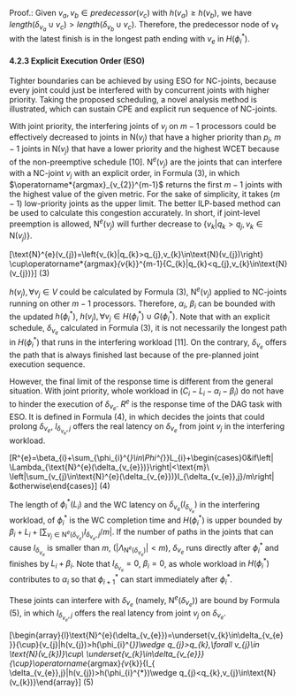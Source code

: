 Proof.: Given $v_{a},v_{b}\in predecessor(v_{c})$ with $h(v_{a})\geq h(v_{b})$, we have $length(\delta_{v_{a}}\cup v_{c})>length(\delta_{v_{b}}\cup v_{c})$. Therefore, the predecessor node of $v_{\ell}$ with the latest finish is in the longest path ending with $v_{e}$ in $H(\phi_{i}^{*})$. 

#### 4.2.3 Explicit Execution Order (ESO)

Tighter boundaries can be achieved by using ESO for NC-joints, because every joint could just be interfered with by concurrent joints with higher priority. Taking the proposed scheduling, a novel analysis method is illustrated, which can sustain CPE and explicit run sequence of NC-joints.

With joint priority, the interfering joints of $v_{j}$ on $m-1$ processors could be effectively decreased to joints in N($v_{j}$) that have a higher priority than $p_{j}$, $m-1$ joints in N($v_{j}$) that have a lower priority and the highest WCET because of the non-preemptive schedule [10]. N${}^{e}(v_{j})$ are the joints that can interfere with a NC-joint $v_{j}$ with an explicit order, in Formula (3), in which $\operatorname*{argmax}_{v_{2}}^{m-1}$ returns the first $m-1$ joints with the highest value of the given metric. For the sake of simplicity, it takes $(m-1)$ low-priority joints as the upper limit. The better ILP-based method can be used to calculate this congestion accurately. In short, if joint-level preemption is allowed, N${}^{e}(v_{j})$ will further decrease to $\left\{v_{k}|q_{k}>q_{j},v_{k}\in\text{N}(v_{j})\right\}$.

\[\text{N}^{e}(v_{j})=\left\{v_{k}|q_{k}>q_{j},v_{k}\in\text{N}(v_{j})\right\} \cup\operatorname*{argmax}_{v_{k}}^{m-1}\{C_{k}|q_{k}<q_{j},v_{k}\in\text{N} (v_{j})\}\] (3)

$h(v_{j}),\forall v_{j}\in V$ could be calculated by Formula (3), N${}^{e}(v_{j})$ applied to NC-joints running on other $m-1$ processors. Therefore, $\alpha_{i}$, $\beta_{i}$ can be bounded with the updated $h(\phi_{i}^{*})$, $h(v_{j}),\forall v_{j}\in H(\phi_{i}^{*})\cup G(\phi_{i}^{*})$. Note that with an explicit schedule, $\delta_{v_{e}}$ calculated in Formula (3), it is not necessarily the longest path in $H(\phi_{i}^{*})$ that runs in the interfering workload [11]. On the contrary, $\delta_{v_{e}}$ offers the path that is always finished last because of the pre-planned joint execution sequence.

However, the final limit of the response time is different from the general situation. With joint priority, whole workload in $(C_{i}-L_{i}-\alpha_{i}-\beta_{i})$ do not have to hinder the execution of $\delta_{v_{e}}$. $R^{e}$ is the response time of the DAG task with ESO. It is defined in Formula (4), in which decides the joints that could prolong $\delta_{v_{e}}$, $l_{\delta_{v_{e}},j}$ offers the real latency on $\delta_{v_{e}}$ from joint $v_{j}$ in the interfering workload.

\[R^{e}=\beta_{i}+\sum_{\phi_{i}^{*}\in\Phi^{*}}L_{i}+\begin{cases}0&if\left| \Lambda_{\text{N}^{e}(\delta_{v_{e}})}\right|<\text{m}\\ \left|\sum_{v_{j}\in\text{N}^{e}(\delta_{v_{e}})}I_{\delta_{v_{e}},j}/m\right| &otherwise\end{cases}\] (4)

The length of $\phi_{i}^{*}(L_{i})$ and the WC latency on $\delta_{v_{e}}(I_{\delta_{v_{e}}})$ in the interfering workload, of $\phi_{i}^{*}$ is the WC completion time and $H(\phi_{i}^{*})$ is upper bounded by $\beta_{i}+L_{i}+\left[\sum_{v_{j}\in\text{N}^{e}(\delta_{v_{e}})}I_{\delta_{v_{ e}},j}/m\right|$. If the number of paths in the joints that can cause $I_{\delta_{v_{e}}}$ is smaller than $m$, $\left(\left|\Lambda_{\text{N}^{e}(\delta_{v_{e}})}\right|<m\right)$, $\delta_{v_{e}}$ runs directly after $\phi_{i}^{*}$ and finishes by $L_{i}+\beta_{i}$. Note that $I_{\delta_{v_{e}}}=0$, $\beta_{i}=0$, as whole workload in $H(\phi_{i}^{*})$ contributes to $\alpha_{i}$ so that $\phi_{i+1}^{*}$ can start immediately after $\phi_{i}^{*}$.

These joints can interfere with $\delta_{v_{e}}$ (namely, N${}^{e}(\delta_{v_{e}})$) are bound by Formula (5), in which $I_{\delta_{v_{e}},j}$ offers the real latency from joint $v_{j}$ on $\delta_{v_{e}}$.

\[\begin{array}{l}\text{N}^{e}(\delta_{v_{e}})=\underset{v_{k}\in\delta_{v_{e} }}{\cup}\{v_{j}|h(v_{j})>h(\phi_{i}^{*})\wedge q_{j}>q_{k},\forall v_{j}\in \text{N}(v_{k})\}\cup\\ \underset{v_{k}\in\delta_{v_{e}}}{\cup}\operatorname*{argmax}_{v_{k}}\{I_{ \delta_{v_{e}},j}|h(v_{j})>h(\phi_{i}^{*})\wedge q_{j}<q_{k},v_{j}\in\text{N} (v_{k})\}\end{array}\] (5)